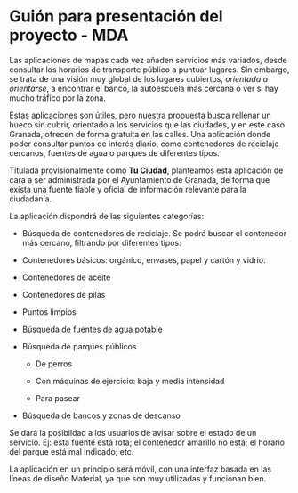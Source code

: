 # Guión para presentación del proyecto - MDA

Las aplicaciones de mapas cada vez añaden servicios más variados, desde consultar los horarios de transporte público a puntuar lugares. Sin embargo, se trata de una visión muy global de los lugares cubiertos, *orientada a orientarse*, a encontrar el banco, la autoescuela más cercana o ver si hay mucho tráfico por la zona. 

Estas aplicaciones son útiles, pero nuestra propuesta busca rellenar un hueco sin cubrir, orientado a los servicios que las ciudades, y en este caso Granada, ofrecen de forma gratuita en las calles. Una aplicación donde poder consultar puntos de interés diario, como contenedores de reciclaje cercanos, fuentes de agua o parques de diferentes tipos. 

Titulada provisionalmente como **Tu Ciudad**, planteamos esta aplicación de cara a ser administrada por el Ayuntamiento de Granada, de forma que exista una fuente fiable y oficial de información relevante para la ciudadanía. 

La aplicación dispondrá de las siguientes categorías:

-  Búsqueda de contenedores de reciclaje. Se podrá buscar el contenedor más cercano, filtrando por diferentes tipos:

  - Contenedores básicos: orgánico, envases, papel y cartón y vidrio.

  - Contenedores de aceite 

  - Contenedores de pilas

  - Puntos limpios

- Búsqueda de fuentes de agua potable

- Búsqueda de parques públicos

  - De perros

  - Con máquinas de ejercicio: baja y media intensidad

  - Para pasear
 
 - Búsqueda de bancos y zonas de descanso

Se dará la posibildad a los usuarios de avisar sobre el estado de un servicio. Ej: esta fuente está rota; el contenedor amarillo no está; el horario del parque está mal indicado; etc.

La aplicación en un principio será móvil, con una interfaz basada en las líneas de diseño Material, ya que son muy utilizadas y funcionan bien.

​    

